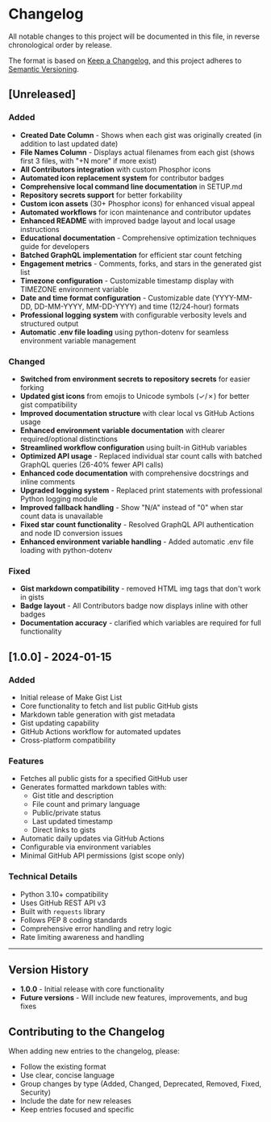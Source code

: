 # Changelog

All notable changes to this project will be documented in this file, in reverse chronological order by release.

The format is based on [Keep a Changelog](https://keepachangelog.com),
and this project adheres to [Semantic Versioning](https://semver.org).

## [Unreleased]

### Added
- **Created Date Column** - Shows when each gist was originally created (in addition to last updated date)
- **File Names Column** - Displays actual filenames from each gist (shows first 3 files, with "+N more" if more exist)
- **All Contributors integration** with custom Phosphor icons
- **Automated icon replacement system** for contributor badges
- **Comprehensive local command line documentation** in SETUP.md
- **Repository secrets support** for better forkability
- **Custom icon assets** (30+ Phosphor icons) for enhanced visual appeal
- **Automated workflows** for icon maintenance and contributor updates
- **Enhanced README** with improved badge layout and local usage instructions
- **Educational documentation** - Comprehensive optimization techniques guide for developers
- **Batched GraphQL implementation** for efficient star count fetching
- **Engagement metrics** - Comments, forks, and stars in the generated gist list
- **Timezone configuration** - Customizable timestamp display with TIMEZONE environment variable
- **Date and time format configuration** - Customizable date (YYYY-MM-DD, DD-MM-YYYY, MM-DD-YYYY) and time (12/24-hour) formats
- **Professional logging system** with configurable verbosity levels and structured output
- **Automatic .env file loading** using python-dotenv for seamless environment variable management

### Changed
- **Switched from environment secrets to repository secrets** for easier forking
- **Updated gist icons** from emojis to Unicode symbols (✓/✗) for better gist compatibility
- **Improved documentation structure** with clear local vs GitHub Actions usage
- **Enhanced environment variable documentation** with clearer required/optional distinctions
- **Streamlined workflow configuration** using built-in GitHub variables
- **Optimized API usage** - Replaced individual star count calls with batched GraphQL queries (26-40% fewer API calls)
- **Enhanced code documentation** with comprehensive docstrings and inline comments
- **Upgraded logging system** - Replaced print statements with professional Python logging module
- **Improved fallback handling** - Show "N/A" instead of "0" when star count data is unavailable
- **Fixed star count functionality** - Resolved GraphQL API authentication and node ID conversion issues
- **Enhanced environment variable handling** - Added automatic .env file loading with python-dotenv

### Fixed
- **Gist markdown compatibility** - removed HTML img tags that don't work in gists
- **Badge layout** - All Contributors badge now displays inline with other badges
- **Documentation accuracy** - clarified which variables are required for full functionality

## [1.0.0] - 2024-01-15

### Added
- Initial release of Make Gist List
- Core functionality to fetch and list public GitHub gists
- Markdown table generation with gist metadata
- Gist updating capability
- GitHub Actions workflow for automated updates
- Cross-platform compatibility

### Features
- Fetches all public gists for a specified GitHub user
- Generates formatted markdown tables with:
  - Gist title and description
  - File count and primary language
  - Public/private status
  - Last updated timestamp
  - Direct links to gists
- Automatic daily updates via GitHub Actions
- Configurable via environment variables
- Minimal GitHub API permissions (gist scope only)

### Technical Details
- Python 3.10+ compatibility
- Uses GitHub REST API v3
- Built with `requests` library
- Follows PEP 8 coding standards
- Comprehensive error handling and retry logic
- Rate limiting awareness and handling

---

## Version History

- **1.0.0** - Initial release with core functionality
- **Future versions** - Will include new features, improvements, and bug fixes

## Contributing to the Changelog

When adding new entries to the changelog, please:
- Follow the existing format
- Use clear, concise language
- Group changes by type (Added, Changed, Deprecated, Removed, Fixed, Security)
- Include the date for new releases
- Keep entries focused and specific
